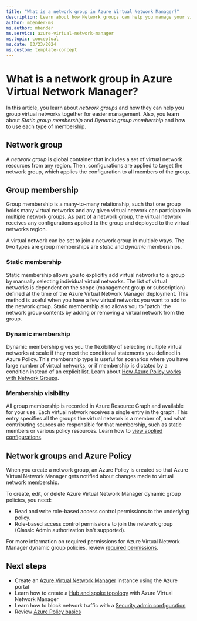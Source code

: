 ```yaml
---
title: "What is a network group in Azure Virtual Network Manager?"
description: Learn about how Network groups can help you manage your virtual networks.
author: mbender-ms
ms.author: mbender
ms.service: azure-virtual-network-manager
ms.topic: conceptual
ms.date: 03/23/2024
ms.custom: template-concept
---
```


# What is a network group in Azure Virtual Network Manager?

In this article, you learn about *network groups* and how they can help you group virtual networks together for easier management. Also, you learn about *Static group membership* and *Dynamic group membership* and how to use each type of membership.

## Network group

A *network group* is global container that includes a set of virtual network resources from any region. Then, configurations are applied to target the network group, which applies the configuration to all members of the group.

## Group membership

Group membership is a many-to-many relationship, such that one group holds many virtual networks and any given virtual network can participate in multiple network groups. As part of a network group, the virtual network receives any configurations applied to the group and deployed to the virtual networks region. 

A virtual network can be set to join a network group in multiple ways. The two types are group memberships are *static* and *dynamic* memberships.

### Static membership

Static membership allows you to explicitly add virtual networks to a group by manually selecting individual virtual networks. The list of virtual networks is dependent on the scope (management group or subscription) defined at the time of the Azure Virtual Network Manager deployment. This method is useful when you have a few virtual networks you want to add to the network group. Static membership also allows you to 'patch' the network group contents by adding or removing a virtual network from the group.

### Dynamic membership

Dynamic membership gives you the flexibility of selecting multiple virtual networks at scale if they meet the conditional statements you defined in Azure Policy. This membership type is useful for scenarios where you have large number of virtual networks, or if membership is dictated by a condition instead of an explicit list. Learn about [How Azure Policy works with Network Groups](concept-azure-policy-integration.md).

### Membership visibility

All group membership is recorded in Azure Resource Graph and available for your use. Each virtual network receives a single entry in the graph. This entry specifies all the groups the virtual network is a member of, and what contributing sources are responsible for that membership, such as static members or various policy resources. Learn how to [view applied configurations](how-to-view-applied-configurations.md#network-group-membership).

## Network groups and Azure Policy

When you create a network group, an Azure Policy is created so that Azure Virtual Network Manager gets notified about changes made to virtual network membership.

To create, edit, or delete Azure Virtual Network Manager dynamic group policies, you need:

- Read and write role-based access control permissions to the underlying policy.
- Role-based access control permissions to join the network group (Classic Admin authorization isn't supported).

For more information on required permissions for Azure Virtual Network Manager dynamic group policies, review [required permissions](concept-azure-policy-integration.md#required-permissions).

 ## Next steps

- Create an [Azure Virtual Network Manager](create-virtual-network-manager-portal.md) instance using the Azure portal
- Learn how to create a [Hub and spoke topology](how-to-create-hub-and-spoke.md) with Azure Virtual Network Manager
- Learn how to block network traffic with a [Security admin configuration](how-to-block-network-traffic-portal.md)
- Review [Azure Policy basics](../governance/policy/overview.md)
